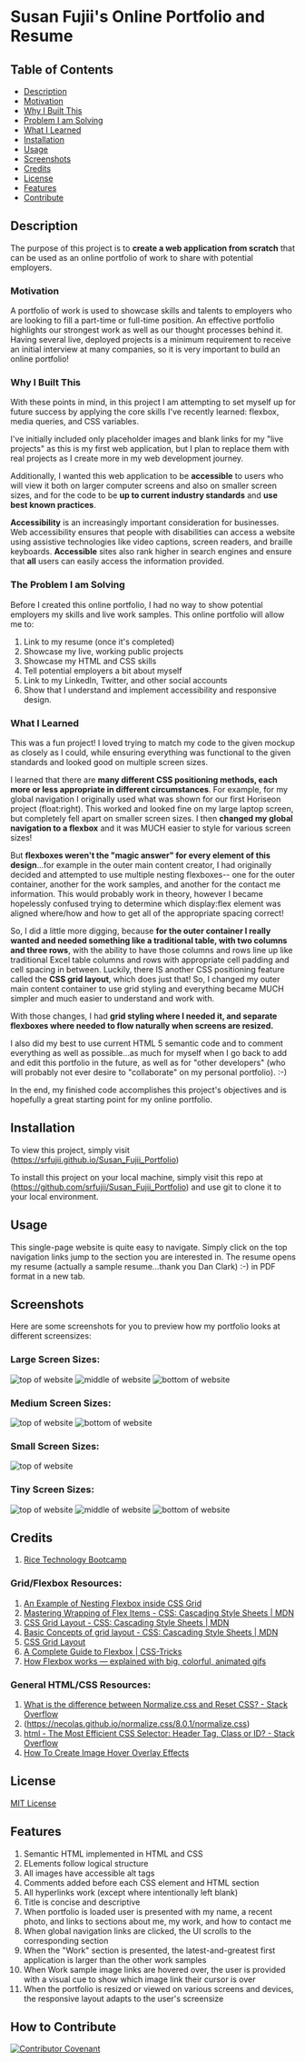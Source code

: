# Susan Fujii's Online Portfolio and Resume

## Table of Contents

- [Description](#Description)
- [Motivation](#Motivation)
- [Why I Built This](#Why-I-Built-This)
- [Problem I am Solving](#The-Problem-I-am-Solving)
- [What I Learned](#What-I-Learned)
- [Installation](#Installation)
- [Usage](#Usage)
- [Screenshots](#Screenshots)
- [Credits](#Credits)
- [License](#License)
- [Features](#Features)
- [Contribute](#How-to-Contribute)

## Description

The purpose of this project is to **create a web application from scratch** that can be used as an online portfolio of work to share with potential employers.

### Motivation

A portfolio of work is used to showcase skills and talents to employers who are looking to fill a part-time or full-time position. An effective portfolio highlights our strongest work as well as our thought processes behind it. Having several live, deployed projects is a minimum requirement to receive an initial interview at many companies, so it is very important to build an online portfolio! 

### Why I Built This

With these points in mind, in this project I am attempting to set myself up for future success by applying the core skills I've recently learned: flexbox, media queries, and CSS variables.

I've initially included only placeholder images and blank links for my "live projects" as this is my first web application, but I plan to replace them with real projects as I create more in my web development journey.

Additionally, I wanted this web application to be **accessible** to users who will view it both on larger computer screens and also on smaller screen sizes, and for the code to be **up to current industry standards** and **use best known practices**.

**Accessibility** is an increasingly important consideration for businesses. Web accessibility ensures that people with disabilities can access a website using assistive technologies like video captions, screen readers, and braille keyboards. **Accessible** sites also rank higher in search engines and ensure that **all** users can easily access the information provided.

### The Problem I am Solving

Before I created this online portfolio, I had no way to show potential employers my skills and live work samples. This online portfolio will allow me to:

1. Link to my resume (once it's completed)
2. Showcase my live, working public projects
3. Showcase my HTML and CSS skills
4. Tell potential employers a bit about myself
5. Link to my LinkedIn, Twitter, and other social accounts
6. Show that I understand and implement accessibility and responsive design.

### What I Learned

This was a fun project! I loved trying to match my code to the given mockup as closely as I could, while ensuring everything was functional to the given standards and looked good on multiple screen sizes.

I learned that there are **many different CSS positioning methods, each more or less appropriate in different circumstances**. For example, for my global navigation I originally used what was shown for our first Horiseon project (float:right). This worked and looked fine on my large laptop screen, but completely fell apart on smaller screen sizes. I then **changed my global navigation to a flexbox** and it was MUCH easier to style for various screen sizes!

But **flexboxes weren't the "magic answer" for every element of this design**...for example in the outer main content creator, I had originally decided and attempted to use multiple nesting flexboxes-- one for the outer container, another for the work samples, and another for the contact me information. This would probably work in theory, however I became hopelessly confused trying to determine which display:flex element was aligned where/how and how to get all of the appropriate spacing correct!

So, I did a little more digging, because **for the outer container I really wanted and needed something like a traditional table, with two columns and three rows**, with the ability to have those columns and rows line up like traditional Excel table columns and rows with appropriate cell padding and cell spacing in between. Luckily, there IS another CSS positioning feature called the **CSS grid layout**, which does just that! So, I changed my outer main content container to use grid styling and everything became MUCH simpler and much easier to understand and work with. 

With those changes, I had **grid styling where I needed it, and separate flexboxes where needed to flow naturally when screens are resized.** 

I also did my best to use current HTML 5 semantic code and to comment everything as well as possible...as much for myself when I go back to add and edit this portfolio in the future, as well as for "other developers" (who will probably not ever desire to "collaborate" on my personal portfolio).  :-)

In the end, my finished code accomplishes this project's objectives and is hopefully a great starting point for my online portfolio.


## Installation
To view this project, simply visit (https://srfujii.github.io/Susan_Fujii_Portfolio)
 
To install this project on your local machine, simply visit this repo at (https://github.com/srfujii/Susan_Fujii_Portfolio) and use git to clone it to your local environment.


## Usage
This single-page website is quite easy to navigate. Simply click on the top navigation links jump to the section you are interested in. The resume opens my resume (actually a sample resume...thank you Dan Clark) :-) in PDF format in a new tab.


## Screenshots
Here are some screenshots for you to preview how my portfolio looks at different screensizes:

### Large Screen Sizes:
![top of website](./assets/images/01-large-topwebsite.png)
![middle of website](./assets/images/01-large-midwebsite.png)
![bottom of website](./assets/images/01-large-bottomwebsite.png)

### Medium Screen Sizes:
![top of website](./assets/images/02-med-topwebsite.png)
![bottom of website](./assets/images/02-med-bottomwebsite.png)

### Small Screen Sizes:
![top of website](./assets/images/03-small-topwebsite.png)

### Tiny Screen Sizes:
![top of website](./assets/images/04-tiny-topwebsite.png)
![middle of website](./assets/images/04-tiny-midwebsite.png)
![bottom of website](./assets/images/04-tiny-bottomwebsite.png)


## Credits

1. [Rice Technology Bootcamp](https://techbootcamps.rice.edu/)


### Grid/Flexbox Resources:

1. [An Example of Nesting Flexbox inside CSS Grid](https://codepen.io/jensimmons/pen/LyrNqJ)
2. [Mastering Wrapping of Flex Items - CSS: Cascading Style Sheets | MDN](https://developer.mozilla.org/en-US/docs/Web/CSS/CSS_Flexible_Box_Layout/Mastering_Wrapping_of_Flex_Items)
3. [CSS Grid Layout - CSS: Cascading Style Sheets | MDN](https://developer.mozilla.org/en-US/docs/Web/CSS/CSS_Grid_Layout)
4. [Basic Concepts of grid layout - CSS: Cascading Style Sheets | MDN](https://developer.mozilla.org/en-US/docs/Web/CSS/CSS_Grid_Layout/Basic_Concepts_of_Grid_Layout)
5. [CSS Grid Layout](https://www.w3schools.com/css/css_grid.asp)
6. [A Complete Guide to Flexbox | CSS-Tricks](https://css-tricks.com/snippets/css/a-guide-to-flexbox/)
7. [How Flexbox works — explained with big, colorful, animated gifs](https://www.freecodecamp.org/news/an-animated-guide-to-flexbox-d280cf6afc35/)

### General HTML/CSS Resources:

1. [What is the difference between Normalize.css and Reset CSS? - Stack Overflow](https://stackoverflow.com/questions/6887336/what-is-the-difference-between-normalize-css-and-reset-css)
2. (https://necolas.github.io/normalize.css/8.0.1/normalize.css)
3. [html - The Most Efficient CSS Selector: Header Tag, Class or ID? - Stack Overflow](https://stackoverflow.com/questions/14156362/the-most-efficient-css-selector-header-tag-class-or-id)
4. [How To Create Image Hover Overlay Effects](https://www.w3schools.com/howto/howto_css_image_overlay.asp)


## License
[MIT License](./license.txt)


## Features

<ol>
    <li>Semantic HTML implemented in HTML and CSS</li>
    <li>ELements follow logical structure</li>
    <li>All images have accessible alt tags</li>
    <li>Comments added before each CSS element and HTML section</li>
    <li>All hyperlinks work (except where intentionally left blank)</li>
    <li>Title is concise and descriptive</li>
    <li>When portfolio is loaded user is presented with my name, a recent photo, and links to sections about me, my work, and how to contact me</li>
    <li>When global navigation links are clicked, the UI scrolls to the corresponding section</li>
    <li>When the "Work" section is presented, the latest-and-greatest first application is larger than the other work samples</li>
    <li>When Work sample image links are hovered over, the user is provided with a visual cue to show which image link their cursor is over</li>
    <li>When the portfolio is resized or viewed on various screens and devices, the responsive layout adapts to the user's screensize</li>
</ol>


## How to Contribute
[![Contributor Covenant](https://img.shields.io/badge/Contributor%20Covenant-2.0-4baaaa.svg)](./code_of_conduct.md)

